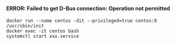 #### ERROR: Failed to get D-Bus connection: Operation not permitted

```
docker run --name centos -dit --privileged=true centos:8 /usr/sbin/init
docker exec -it centos bash
systemctl start xxx.service
```